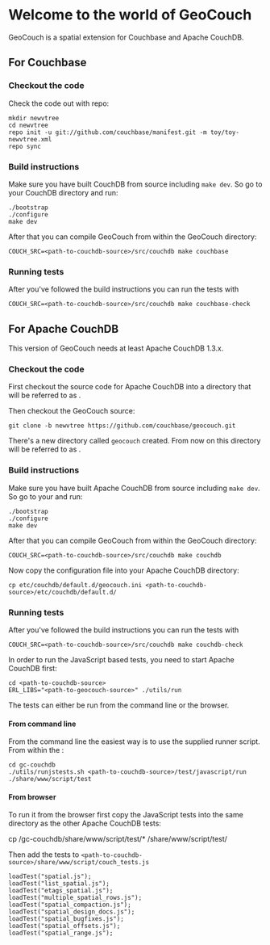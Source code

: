 Welcome to the world of GeoCouch
================================

GeoCouch is a spatial extension for Couchbase and Apache CouchDB.


For Couchbase
-------------

### Checkout the code

Check the code out with repo:

    mkdir newvtree
    cd newvtree
    repo init -u git://github.com/couchbase/manifest.git -m toy/toy-newvtree.xml
    repo sync


### Build instructions

Make sure you have built CouchDB from source including `make dev`. So
go to your CouchDB directory and run:

    ./bootstrap
    ./configure
    make dev

After that you can compile GeoCouch from within the GeoCouch directory:

    COUCH_SRC=<path-to-couchdb-source>/src/couchdb make couchbase


### Running tests

After you've followed the build instructions you can run the tests with

    COUCH_SRC=<path-to-couchdb-source>/src/couchdb make couchbase-check


For Apache CouchDB
------------------

This version of GeoCouch needs at least Apache CouchDB 1.3.x.


### Checkout the code

First checkout the source code for Apache CouchDB into a directory that will
be referred to as <path-to-couchdb-source>.

Then checkout the GeoCouch source:

    git clone -b newvtree https://github.com/couchbase/geocouch.git

There's a new directory called `geocouch` created. From now on this directory
will be referred to as <path-to-geocouch-source>.


### Build instructions

Make sure you have built Apache CouchDB from source including `make dev`. So
go to your <path-to-couchdb-source> and run:

    ./bootstrap
    ./configure
    make dev

After that you can compile GeoCouch from within the GeoCouch directory:

    COUCH_SRC=<path-to-couchdb-source>/src/couchdb make couchdb

Now copy the configuration file into your Apache CouchDB directory:

    cp etc/couchdb/default.d/geocouch.ini <path-to-couchdb-source>/etc/couchdb/default.d/


### Running tests

After you've followed the build instructions you can run the tests with

    COUCH_SRC=<path-to-couchdb-source>/src/couchdb make couchdb-check

In order to run the JavaScript based tests, you need to start Apache CouchDB first:

    cd <path-to-couchdb-source>
    ERL_LIBS="<path-to-geocouch-source>" ./utils/run

The tests can either be run from the command line or the browser.


#### From command line

From the command line the easiest way is to use the supplied runner script.
From within the <path-to-geocouch-source>:

    cd gc-couchdb
    ./utils/runjstests.sh <path-to-couchdb-source>/test/javascript/run ./share/www/script/test


#### From browser

To run it from the browser first copy the JavaScript tests into the same directory as the other Apache CouchDB tests:

   cp <path-to-geocouch-source>/gc-couchdb/share/www/script/test/* <path-to-couchdb-source>/share/www/script/test/

Then add the tests to `<path-to-couchdb-source>/share/www/script/couch_tests.js`

    loadTest("spatial.js");
    loadTest("list_spatial.js");
    loadTest("etags_spatial.js");
    loadTest("multiple_spatial_rows.js");
    loadTest("spatial_compaction.js");
    loadTest("spatial_design_docs.js");
    loadTest("spatial_bugfixes.js");
    loadTest("spatial_offsets.js");
    loadTest("spatial_range.js");
